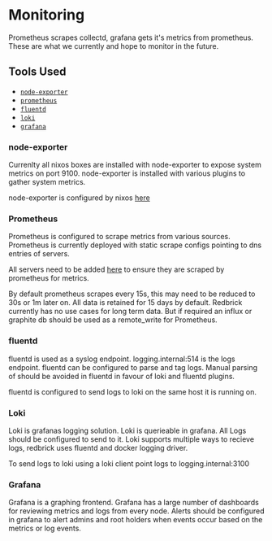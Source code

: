 # Monitoring

Prometheus scrapes collectd, grafana gets it's metrics from prometheus. These
are what we currently and hope to monitor in the future.

## Tools Used

- [`node-exporter`](#node-exporter)
- [`prometheus`](#prometheus)
- [`fluentd`](#fluentd)
- [`loki`](#loki)
- [`grafana`](#grafana)

### node-exporter

Currenlty all nixos boxes are installed with node-exporter to expose system
metrics on port 9100. node-exporter is installed with various plugins to gather
system metrics.

node-exporter is configured by nixos
[here](https://github.com/redbrick/nix-configs/blob/master/common/sysconfig.nix)

### Prometheus

Prometheus is configured to scrape metrics from various sources. Prometheus is
currently deployed with static scrape configs pointing to dns entries of
servers.

All servers need to be added
[here](https://github.com/redbrick/nix-configs/blob/master/services/prometheus.nix)
to ensure they are scraped by prometheus for metrics.

By default prometheus scrapes every 15s, this may need to be reduced to 30s or
1m later on. All data is retained for 15 days by default. Redbrick currently has
no use cases for long term data. But if required an influx or graphite db should
be used as a remote_write for Prometheus.

### fluentd

fluentd is used as a syslog endpoint. logging.internal:514 is the logs endpoint.
fluentd can be configured to parse and tag logs. Manual parsing of should be
avoided in fluentd in favour of loki and fluentd plugins.

fluentd is configured to send logs to loki on the same host it is running on.

### Loki

Loki is grafanas logging solution. Loki is querieable in grafana. All Logs
should be configured to send to it. Loki supports multiple ways to recieve logs,
redbrick uses fluentd and docker logging driver.

To send logs to loki using a loki client point logs to logging.internal:3100

### Grafana

Grafana is a graphing frontend. Grafana has a large number of dashboards for
reviewing metrics and logs from every node. Alerts should be configured in
grafana to alert admins and root holders when events occur based on the metrics
or log events.
